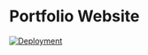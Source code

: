 # Portfolio Website

[![Deployment](https://github.com/NikolaiMadlener/portfolio/actions/workflows/main.yml/badge.svg)](https://github.com/NikolaiMadlener/portfolio/actions/workflows/main.yml)
